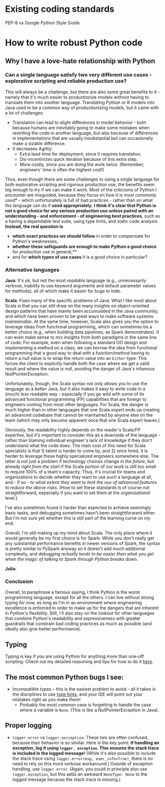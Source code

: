 # Existing coding standards
PEP-8 vs Google Python Style Guide 

# How to write robust Python code
## Why I have a love-hate relationship with Python
### Can a single language satisfy two very different use cases - explorative scripting and reliable production use?
This will always be a challenge, but there are also some great benefits to it - namely 
that it's much easier to productionize models without having to translate them into another 
language. Translating Python or R models into Java used to be a common way of 
productionizing models, but it came with a lot of challenges: 
- Translation can lead to slight 
differences in model behavior - both because humans are inevitably going to make some mistakes 
when rewriting the code in another language, but 
also because of differences in implementations that are usually insubstantial but can 
occasionally make a sizable difference. 
- It decreases Agility: 
  - Extra lead-time for deployment, since it requires translation.
  - Dis-incentivizes quick iteration because of this extra step.
  - More costly, since you are doing the work twice. (Remember, engineers' time is often the 
   highest cost!)

Thus, even though there are some challenges to using a single language for both explorative 
scripting and rigorous production use, the benefits seem big enough to try if we can make 
it work. Most of the criticisms of Python I encounter are misguided, because they focus on how 
it is *most commonly used** - which unfortunately is full of bad practices - rather than on what 
the language can do if **used appropriately**. **I think it's clear that Python is not a good 
choice for any serious production use unless paired with an understanding - and enforcement - of 
engineering best practices**, such as a having a dependable test suite, using type hints, and 
static code analysis. **Instead, the real question is** 
- **which exact practices we should follow** in order to compensate for Python's weaknesses,
- **whether these safeguards are enough to make Python a good choice** for production use in 
  general,**
- and for **which *types* of use cases** it is a good choice in particular?


### Alternative languages
**Java**: It's ok, but not the most *readable* language (e.g., unnecessarily verbose, inability 
to use keyword arguments and default parameter values for methods), all of which make it easier for 
bugs to hide.

**Scala**: Fixes many of the specific problems of Java: What I like most about Scala is that you 
can still draw on the many insights on object-oriented design patterns that have mainly been 
accumulated in the Java community, and which have been 
proven to be great ways to make software systems *maintainable*. At the same time, however, Scala 
also gives you the option to leverage ideas from functional programming, which can sometimes be a 
better choice (e.g., when building data pipelines, as Spark demonstrates). It can even make 
sense to mix insights from both paradigms in the same line of code: For example, even when
following a standard OO design and implementing a method on a class, we can borrow the idea from 
functional programming that a good way to deal with a function/method having to return a null 
value is to wrap the return value into an `Either` type: This forces the client to explicitly handle 
both the case where we get a valid result and where the value is null, avoiding the danger of 
Java's infamous NullPointerException.

Unfortunately, though, the Scala syntax not only allows you to use the language as a *better* Java, 
but it also makes it easy to write code in a (much) *less* readable way - especially if you go wild 
with some of its advanced functional programming (FP) capabilities that are 
foreign to engineers coming from most other languages. 
For Scala, the danger is much higher than in other languages that one Scala expert ends up 
creating an advanced codebase that cannot be maintained by anyone else on the 
team (which may only become apparent once that one Scala expert leaves.) 

Obviously, the readability highly depends on the reader's Scala/FP expertise, but it's important 
to consider this as a downside of the language - rather than blaming individual engineer's lack 
of knowledge if they don't understand what the code does. The main cost of this need for Scala 
specialists is that 1) talent is harder to come by, and 2) once hired, it is harder to leverage 
these highly specialized engineers somewhere else. The latter is not just a problem if technology 
choices change *in the future*, but already *right from the start* if the Scala portion of our 
work is still too small to require 100% of a team's capacity. 
Thus, it's crucial for teams and organizations to decide whether they want to use such a 
language at all, and - if so - *to what extent they want to limit the 
use of advanced features to reduce the above risks.* (How to set these standards 
is of course not straightforward, especially if you want to set them at the _organizational_ 
level.) 

I've also sometimes found it harder than expected to achieve seemingly basic tasks, 
and debugging sometimes hasn't been straightforward either. But I'm not sure yet 
whether this is still part of the learning curve on my end.

Overall, I'm still making up my mind about Scala. The only place where 
it would generally be my first choice is for Spark: While you don't really get any substantial 
performance benefits in newer versions of Spark, the 
syntax is pretty similar to PySpark anyway so it doesn't add much additional complexity, 
and *debugging actually tends to be easier than what you get when the magic of talking to Spark 
through Python breaks down.* 

**Julia**:

### Conclusion
Overall, to paraphrase a famous saying, I think Python is the worst programming language, except 
for all the others. I can live without strong typing for now, as long as I'm in an environment 
where engineering excellence is enforced in order to make up for the dangers that are inherent 
in Python's flexibility. Still, I'll also stay on the lookout for other languages that 
combine Python's readability and expressiveness with greater guardrails that constrain bad
coding practices as much as possible (and ideally also give better performance).

## Typing
Typing is key if you are using Python for anything more than one-off scripting. Check out my 
detailed reasoning and tips for how to do it [here](./typing/readme.md).


## The most common Python bugs I see:
- Incompatible types – this is the easiest problem to avoid - all it takes is the disciplines to use
  [type hints](./typing/readme.md), and your IDE will point out your mistakes right as you make 
  them!
  - Probably the most common case is forgetting to handle the case where a variable is `None`.
    (This is like a NullPointerException in Java).

## Proper logging
- `logger.error` vs `logger.excception`: These two are often confused, because their behavior is 
so similar. Here is the key point: **If handling an exception, log it using `logger.
exception`. This ensures the stack trace is included in the logged message!**
(While it's also possible to include the stack trace using
`logger.error(msg, exec_info=True)`, there is no need to rely on this more verbose workaround.) 
Outside of exception handling, use `logger.error`. (Again, you could in principle also use 
  `logger.exception`, but this adds an awkward `NoneType: None` to the logged message because the 
  stack trace is missing.) 

